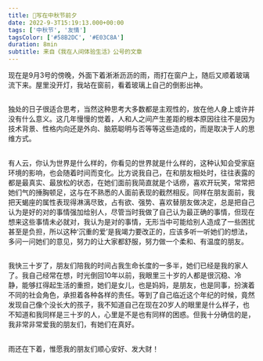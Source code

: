 ```yaml
---
title: 🥮写在中秋节前夕
date: 2022-9-3T15:19:13.000+00:00
tags: ['中秋节', '友情']
tagsColor: ['#58B2DC', '#E03C8A']
duration: 8min
subtitle: 来自《我在人间体验生活》公号的文章
---
```


现在是9月3号的傍晚，外面下着淅淅沥沥的雨，雨打在窗户上，随后又顺着玻璃流下来。屋里没开灯，我站在窗前，看着玻璃上自己的倒影出神。

##

独处的日子很适合思考，当然这种思考大多数都是主观性的，放在他人身上或许并没有什么意义。这几年慢慢的觉着，人和人之间产生差距的根本原因往往不是因为技术背景、性格内向还是外向、脑筋聪明与否等等这些造成的，而是取决于人的思维方式。

##

有人云，你认为世界是什么样的，你看见的世界就是什么样的，这种认知会受家庭环境的影响，也会随着时间而变化。比方说我自己，在和朋友相处时，往往表露的都是最真实、最放松的状态，在她们面前我简直就是个话痨，喜欢开玩笑，常常把她们气的捶胸顿足，这与在不熟悉的人面前表现的截然相反。同样在朋友面前，我把天蝎座的属性表现得淋漓尽致，占有欲、强势、喜欢替朋友做决定，总是把自己认为是好的对的事情强加给别人，尽管当时我做了自己认为最正确的事情，但现在想来这些事情未必就对，我认为是对的事情，无形当中可能给别人造成了一些困扰甚至是负担，所以这种‘沉重的爱’是我竭力要改正的，应该多听一听她们的想法，多问一问她们的意见，努力的让大家都舒服，努力做一个柔和、有温度的朋友。

##

我快三十岁了，朋友们陪我的时间占我生命长度的一多半，她们已经是我的家人了。我自己经常在想，时光倒回10年以前，我眼里三十岁的人都是很沉稳、冷静，能够扛得起生活的重担，她们是女儿，也是妈妈，是朋友，也是同事，扮演着不同的社会角色，承担着各种各样的责任。等到了自己临近这个年纪的时候，竟然发现自己像个没长大的孩子，我不知道自己在现在20岁人的眼里是什么样子，也不知道和我同样是三十岁的人，心里是不是也有同样的困惑。但我十分确信的是，我非常非常爱我的朋友们，有她们在真好。

##

雨还在下着，惟愿我的朋友们顺心安好、发大财！
